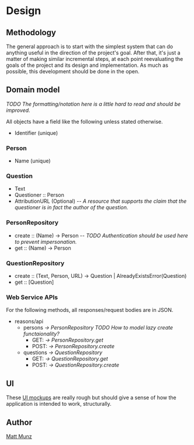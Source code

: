# Design

## Methodology

The general approach is to start with the simplest system that can do anything useful in 
the direction of the project's goal. After that, it's just a matter of making similar 
incremental steps, at each point reevaluating the goals of the project and its design and 
implementation. As much as possible, this development should be done in the open.

## Domain model

_TODO The formatting/notation here is a little hard to read and should be improved._

All objects have a field like the following unless stated otherwise.

* Identifier (unique)

### Person

* Name (unique)

### Question

* Text
* Questioner :: Person
* AttributionURL (Optional) -- _A resource that supports the claim that the questioner is in fact the author of the question._

### PersonRepository

* create :: (Name) -> Person -- _TODO Authentication should be used here to prevent impersonation._
* get :: (Name) -> Person 

### QuestionRepository

* create :: (Text, Person, URL) -> Question | AlreadyExistsError(Question)
* get :: [Question] 

### Web Service APIs

For the following methods, all responses/request bodies are in JSON.

* reasons/api 
  * persons _-> PersonRepository TODO How to model lazy create functaionality?_
     * GET: _-> PersonRepository.get_
     * POST: _-> PersonRepository.create_  
  * questions _-> QuestionRepository_
     * GET: _-> QuestionRepository.get_
     * POST: _-> QuestionRepository.create_ 

## UI 

These [UI mockups](https://cdn.rawgit.com/mattmunz/Reasons/master/documentation/ReasonsHome.Mockup.html) are really rough but should give a sense of 
how the application is intended to work, structurally. 

## Author

[Matt Munz](https://github.com/mattmunz)
